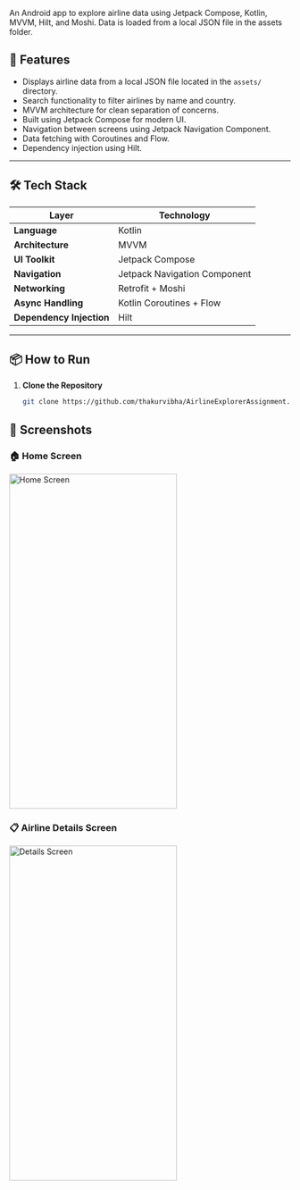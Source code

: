 
An Android app to explore airline data using Jetpack Compose, Kotlin, MVVM, Hilt, and Moshi. Data is loaded from a local JSON file in the assets folder.

## 🚀 Features

- Displays airline data from a local JSON file located in the `assets/` directory.
- Search functionality to filter airlines by name and country.
- MVVM architecture for clean separation of concerns.
- Built using Jetpack Compose for modern UI.
- Navigation between screens using Jetpack Navigation Component.
- Data fetching with Coroutines and Flow.
- Dependency injection using Hilt.

---

## 🛠 Tech Stack

| Layer                    | Technology                         |
|-------------------------|-------------------------------------|
| **Language**            | Kotlin                              |
| **Architecture**        | MVVM                                |
| **UI Toolkit**          | Jetpack Compose                     |
| **Navigation**          | Jetpack Navigation Component        |
| **Networking**          | Retrofit + Moshi                    |
| **Async Handling**      | Kotlin Coroutines + Flow            |
| **Dependency Injection**| Hilt                                |

---

## 📦 How to Run

1. **Clone the Repository**

   ```bash
   git clone https://github.com/thakurvibha/AirlineExplorerAssignment.git

## 📸 Screenshots

### 🏠 Home Screen
<img src="https://github.com/user-attachments/assets/6b1322d7-cc0c-461a-9b87-c1668d81f093" alt="Home Screen" width="300" height="600" />

### 📋 Airline Details Screen
<img src="https://github.com/user-attachments/assets/22329eb1-0328-490f-a33d-4edea399a989" alt="Details Screen" width="300" height="600" />
